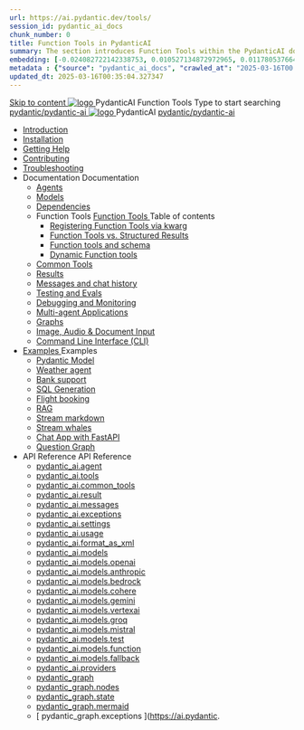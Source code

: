 ```yaml
---
url: https://ai.pydantic.dev/tools/
session_id: pydantic_ai_docs
chunk_number: 0
title: Function Tools in PydanticAI
summary: The section introduces Function Tools within the PydanticAI documentation, providing navigation links to other parts of the documentation such as installation, contributing, and troubleshooting.
embedding: [-0.024082722142338753, 0.010527134872972965, 0.01178053766489029, -0.015214716084301472, 0.01785193383693695, -0.0012552140979096293, -0.04668744280934334, 0.009157810360193253, -0.0046404884196817875, 0.02893694117665291, 0.02745893970131874, -0.08189864456653595, -0.010143144056200981, -0.031559668481349945, 0.03129884600639343, 0.010215595364570618, -0.027908137068152428, 0.0089042317122221, -0.005585974082350731, 0.07447965443134308, 0.0531790554523468, -0.009259241633117199, 0.0040137870237231255, 0.024546409025788307, 0.027864664793014526, 0.006564063020050526, -0.005020856391638517, 0.05952576547861099, 0.003624362638220191, -0.0313568040728569, 0.025154996663331985, -0.019851582124829292, -0.02225695550441742, -0.00965772196650505, 0.02648809552192688, 0.009179545566439629, 0.0004813465347979218, 0.019344424828886986, 0.004861463792622089, 0.03231315687298775, 0.00738275982439518, -0.04857116937637329, 0.027719764038920403, 0.005480920430272818, -0.059409841895103455, -0.00962874200195074, -0.020054444670677185, 0.009505574591457844, 0.00944761373102665, -0.013504872098565102, -0.07262491434812546, 0.005578729324042797, -0.030806178227066994, 0.007708789315074682, -0.02301044575870037, 0.0007788485381752253, -0.04987528920173645, 0.019141562283039093, 0.005980832502245903, -0.01136756595224142, 0.007788485381752253, -0.0035265537444502115, 0.002696989569813013, 0.07152365893125534, -0.059467803686857224, 0.003926845733076334, -0.06601737439632416, 0.006292372010648251, -0.060047414153814316, -0.025807056576013565, 0.02318432927131653, 0.04810748249292374, -0.027879156172275543, -0.056366901844739914, 0.001614752341993153, -0.03289276733994484, 0.03593571111559868, 0.0787687599658966, -0.00028142696828581393, -0.0646263137459755, -0.004104350693523884, 0.034051984548568726, -0.0038688848726451397, -0.013584568165242672, -0.03129884600639343, -0.052135761827230453, -0.020706504583358765, -0.019721169024705887, -0.023836389183998108, -0.015316147357225418, -0.026473606005311012, -0.0214889757335186, -0.0207354836165905, 0.0037167377304285765, 0.08723104000091553, 0.012186262756586075, 0.0023582810536026955, -0.00037402843008749187, -0.006919073406606913, 0.031675588339567184, 0.03413892537355423, -0.024952134117484093, -0.049411602318286896, 0.009751908481121063, 0.036225512623786926, -0.003407009644433856, 0.02008342556655407, -0.03990602493286133, -0.02996574528515339, 0.009280976839363575, -0.1347009539604187, -0.02979186363518238, -0.04210853949189186, 0.02751690149307251, -0.05639588087797165, 0.010193860158324242, 0.009433124214410782, 0.012389126233756542, 0.014069989323616028, -0.051585134118795395, -0.034225866198539734, -0.008317378349602222, 0.04825238510966301, 0.02160489745438099, 0.03506629914045334, 0.009034642949700356, -0.024705801159143448, -0.037152886390686035, -0.059699647128582, -0.02067752368748188, 0.018388070166110992, 0.008491260930895805, 0.01996750384569168, -0.0123746357858181, -0.01193992979824543, -0.017547639086842537, -0.03532712161540985, 0.011070516891777515, -0.027690783143043518, 0.034602612257003784, 0.022995956242084503, -0.019329935312271118, 0.005057081580162048, 0.02680687978863716, -0.04025379195809364, 0.01278036180883646, -0.025546232238411903, -0.020271798595786095, -0.05146921053528786, 0.021938171237707138, 0.044484931975603104, 0.007371892221271992, -0.02040220983326435, -0.039529282599687576, -0.03871782869100571, 0.020822426304221153, 0.02312636747956276, 0.029617980122566223, 0.01156318373978138, -0.028415292501449585, -0.01425111759454012, 0.05509176105260849, -0.03987704589962959, 0.014635107479989529, -0.03871782869100571, -0.016315972432494164, -0.04454289376735687, -0.02160489745438099, -0.0612066276371479, -0.05312109366059303, -0.0178084634244442, -0.05578729137778282, -0.009607006795704365, 0.0110994977876544, 0.0028110998682677746, -0.02958899922668934, -0.04477473720908165, -0.026517076417803764, -0.02089487574994564, -0.04161586984992027, -0.028994901105761528, -0.0005913815111853182, -0.049527522176504135, -0.037471670657396317, -0.012468822300434113, -0.014453980140388012, 0.010469174012541771, -0.008005838841199875, -0.019663209095597267, 0.0670606717467308, 0.002684310544282198, 0.03500833734869957, 0.04787563905119896, 0.031501706689596176, 0.029545528814196587, -0.0436444990336895, 0.06294545531272888, -0.020097915083169937, 0.0033255021553486586, 0.0019507439574226737, -0.010556114837527275, -0.012222488410770893, 0.024952134117484093, 0.003160676220431924, 0.017721520736813545, -0.02621278166770935, 0.01909809187054634, 0.024111703038215637, 0.002561143832281232, -0.04315183311700821, 0.04184771329164505, -0.055381566286087036, 0.023213310167193413, -0.0008109987247735262, -0.0077667501755058765, 0.004361551720649004, -0.05051285773515701, 0.019895052537322044, -0.004376042168587446, 0.046107836067676544, -0.029067352414131165, 0.04410818591713905, 0.03190743178129196, -0.0048433514311909676, -0.013026694767177105, 0.028415292501449585, 0.0371239073574543, -0.07326248288154602, 0.020706504583358765, 0.022445328533649445, 0.019445855170488358, 0.01551900990307331, -0.007049485109746456, 0.001845689956098795, 0.012142792344093323, -0.06335117667913437, 0.028357332572340965, -0.003981184214353561, 0.007708789315074682, -0.01954728737473488, 0.016243521124124527, -0.01846052147448063, 0.006788661237806082, 0.03216825798153877, 0.006263391580432653, 0.004539057146757841, 0.0036678332835435867, -0.022677171975374222, 0.031617630273103714, 0.03912355378270149, 0.06219196319580078, -0.042253438383340836, 0.041441988199949265, 0.0002562955196481198, -0.009121584706008434, -0.021358562633395195, -0.01324404776096344, -0.018866248428821564, -0.03184947371482849, 0.02030077762901783, 0.012975979596376419, 0.008954946883022785, -0.024169662967324257, -0.023111877962946892, -0.022170014679431915, -0.02024281769990921, -0.020315269008278847, 0.05054183676838875, -0.04848422855138779, -0.04228242114186287, 0.05329497531056404, 0.040572576224803925, 0.0801018550992012, -0.01560595165938139, -0.016142088919878006, 0.006122111808508635, 0.0005053459317423403, 0.04294896870851517, -0.003537421580404043, 0.001976101892068982, 0.009911300614476204, 0.00865789782255888, 0.04199261590838432, 0.01595371589064598, 0.018040306866168976, 0.024952134117484093, -0.024329055100679398, -0.018750326707959175, -0.010317026637494564, -0.015779834240674973, 0.01725783571600914, 0.02421313337981701, 0.03639939799904823, -0.03271888568997383, 0.01066479180008173, -0.01204860582947731, 0.0699007511138916, 0.0008721292833797634, 0.04236936196684837, -0.012077586725354195, 0.044745754450559616, 0.00974466372281313, -0.01093285996466875, -0.001382003421895206, 0.007433475460857153, 0.0004763655015267432, -0.014722049236297607, -0.013475891202688217, 0.056048113852739334, -0.01743171736598015, -0.024995604529976845, 0.02898041158914566, -0.009041888639330864, -0.03532712161540985, -0.029820842668414116, -0.017518658190965652, 0.04352857917547226, -0.03315358981490135, 0.0473250113427639, -0.04086238145828247, -0.04077544063329697, -0.06161235645413399, 0.03393606096506119, 0.019329935312271118, -0.04929567873477936, 0.007245102897286415, 0.0030248304829001427, -0.0019108959240838885, -0.025415821000933647, -0.011403791606426239, 0.03147272765636444, -0.03355931490659714, -0.01882277801632881, 0.028342843055725098, -0.019474836066365242, -0.015156755223870277, -0.014222136698663235, 0.015721872448921204, -0.028255900368094444, 0.02263370156288147, -0.05274434760212898, -0.031124962493777275, -0.04645559936761856, -0.029994726181030273, 0.008512996137142181, 0.02448844723403454, 0.009715682826936245, 0.03799331933259964, -0.02274962328374386, 0.0075638871639966965, 0.01220799796283245, 0.0008259417372755706, -0.0026770655531436205, 0.04077544063329697, -0.03245805948972702, -0.012077586725354195, -0.014432244934141636, -0.011519713327288628, -0.018764816224575043, 0.01622902974486351, -0.05964168533682823, -0.007252348121255636, -0.0033255021553486586, -0.010701016522943974, -0.020547112450003624, 0.029878804460167885, -0.02528540976345539, -0.023908838629722595, 0.0025303522124886513, -0.0034106322564184666, 0.016620265319943428, 0.0019543664529919624, -0.000435385387390852, -0.029704920947551727, -0.005136778112500906, -0.03370421752333641, -0.025691134855151176, 0.0063068619929254055, 0.009034642949700356, 0.026879331097006798, 0.0326899029314518, -0.014852460473775864, 0.010874899104237556, 0.002322055399417877, 0.045818030834198, 0.0029288327787071466, 0.007810221053659916, 0.013903352431952953, -0.009425878524780273, 0.045296382158994675, 0.053265996277332306, -0.0386308878660202, -0.007418985478579998, -0.005024478770792484, 0.02676340937614441, -0.0116646159440279, -0.001216271659359336, 0.027502410113811493, 0.06908930093050003, -0.009005662985146046, -0.0026480851229280233, 0.02273513190448284, -0.036834102123975754, -0.011954419314861298, -0.003919600509107113, 0.03567488491535187, 0.06485816091299057, 0.027603842318058014, 0.012997714802622795, -0.01240361575037241, 0.051208388060331345, -0.015040833503007889, 0.024343546479940414, -0.03393606096506119, -0.023372702300548553, -0.06068498268723488, 0.019735660403966904, 0.034660570323467255, 0.018590934574604034, 0.011708086356520653, -0.02605338953435421, -0.07436373829841614, -0.04738297313451767, -0.014866950921714306, -0.05746815726161003, 0.06167031452059746, 0.06636514514684677, -0.040137868374586105, 0.010606830939650536, -0.055439528077840805, 0.0021065135952085257, 0.007810221053659916, 0.07152365893125534, 0.005926494020968676, -0.0071617839857935905, -0.02480723150074482, 0.00766531890258193, 0.0181852076202631, 0.016055148094892502, 0.025430310517549515, 0.014236627146601677, -0.03903661295771599, -0.02919776365160942, 0.039703164249658585, -0.022329406812787056, -0.02274962328374386, 0.0024198642931878567, -0.02915429323911667, -0.00781746581196785, -0.04109422490000725, 0.025256428867578506, -0.002707857172936201, -0.004401399753987789, 0.017069462686777115, -0.01867787539958954, -0.05112144723534584, 0.07963816821575165, -0.021996133029460907, 0.057236313819885254, 0.009715682826936245, 0.056048113852739334, 0.0251260157674551, -0.04770175740122795, 0.03321155160665512, -0.0012651761062443256, -0.006991524249315262, 0.018257658928632736, -0.005647557787597179, 0.0009608817636035383, -0.004578905180096626, 0.02632870338857174, -0.02502458542585373, -0.017924385145306587, -0.016794148832559586, -0.008020329289138317, -0.018112756311893463, 0.034051984548568726, -4.814031126443297e-05, -0.022025112062692642, 0.00040459370939061046, 0.026531565934419632, -0.04205057770013809, -0.010048957541584969, 0.010048957541584969, -0.0025104281958192587, 0.08120311051607132, -0.0233292318880558, -0.035095278173685074, 0.0016038846224546432, 0.01533063780516386, -0.02887897938489914, 0.005459185224026442, 0.04497759789228439, -0.019011149182915688, 0.012345654889941216, 0.026618508622050285, -0.026821371167898178, 0.008781064301729202, -0.016968030482530594, -0.010230084881186485, -0.0018013137159869075, -0.02627074345946312, -0.017301306128501892, 0.03550100326538086, 0.014091725461184978, -0.006926318164914846, 0.029733901843428612, -0.009041888639330864, -0.006640136707574129, 0.03260296210646629, -0.061786238104104996, -0.013736714608967304, 0.00011377075861673802, 0.04547026380896568, 0.0334433950483799, 0.040398694574832916, 0.0027875532396137714, 0.026966271921992302, -0.007350157015025616, -0.005502655636519194, 0.021257132291793823, -0.03608061373233795, -0.0017578430706635118, 0.0002676159783732146, 0.0024633349385112524, -0.03225519880652428, -0.03358829766511917, -0.028690606355667114, -0.03555896505713463, -0.026502586901187897, 0.014808990061283112, -0.005535258445888758, 0.03984806686639786, -0.011700840666890144, -0.06752435863018036, -0.019518306478857994, 0.014743784442543983, 0.007600112818181515, -0.030951078981161118, -0.01389610767364502, 0.002702423371374607, 0.01741722784936428, -0.028342843055725098, 0.005607709754258394, 0.0036116838455200195, 0.030110647901892662, 0.022112054750323296, -0.0006180978380143642, -0.0035030071157962084, -0.00028504952206276357, 0.08357950299978256, -0.032863788306713104, 0.02176428958773613, -0.023198818787932396, 0.01861991360783577, 0.021126719191670418, -0.016475364565849304, -0.006564063020050526, 0.024444976821541786, -0.005339640658348799, 0.008426054380834103, -0.010570605285465717, 0.025922978296875954, 0.025807056576013565, -0.02528540976345539, 0.04413716495037079, 0.0326899029314518, -0.017069462686777115, -0.03474751487374306, -0.006353955250233412, 0.010490909218788147, -0.006871980149298906, -0.01245433185249567, -0.0013919654302299023, -0.016794148832559586, 0.0025520874187350273, -0.011512468568980694, -0.016489854082465172, -0.013041185215115547, -0.011570429429411888, -0.019199522212147713, -0.02469130977988243, 0.0042383852414786816, 0.013171597383916378, -0.04407920688390732, 0.013932332396507263, -0.0005746271926909685, 0.005636690184473991, 0.018489502370357513, -0.012773116119205952, 0.02127162180840969, -0.008129005320370197, -0.006835754495114088, -0.02708219364285469, -0.023908838629722595, -0.013352724723517895, 0.03984806686639786, -0.01801132597029209, -0.03706594556570053, 0.02203960344195366, 0.005517145618796349, -0.04097830131649971, -0.008237682282924652, 0.02160489745438099, -0.013722225092351437, -0.0021898322738707066, 0.0033653501886874437, 0.002153606852516532, -0.029052862897515297, 0.007926142774522305, -0.012867302633821964, -0.01232391968369484, 0.0012343843700364232, -0.031501706689596176, -0.008614427410066128, 0.03121190331876278, -0.05474399775266647, 0.012345654889941216, 0.0552656427025795, -0.03744269162416458, -0.030371470376849174, 0.008643407374620438, 0.011353076435625553, -0.0029795486479997635, 0.005220096558332443, 0.002974114613607526, 0.005158513318747282, -0.039442338049411774, -0.025850526988506317, 0.012352900579571724, -0.028415292501449585, 0.037152886390686035, 0.031240884214639664, 0.011910948902368546, -0.009121584706008434, 0.012526783160865307, 0.018909718841314316, -0.02340168133378029, 0.007111068349331617, -0.030951078981161118, 0.02551725134253502, 0.037152886390686035, 0.0005307038081809878, -0.02089487574994564, 0.012548518367111683, -0.019663209095597267, -0.024184152483940125, 0.0040572574362158775, 0.003613495035097003, -0.001593922614119947, 0.0107444878667593, -0.001202687039040029, 0.008621672168374062, -0.009860584512352943, 0.02421313337981701, -0.00838258396834135, -0.00914331991225481, -0.02757486142218113, -0.030864138156175613, 0.019242992624640465, -0.0357038676738739, 0.016794148832559586, 0.021358562633395195, -0.03115394152700901, -0.023053918033838272, 0.031878452748060226, 0.047962579876184464, 0.03631245717406273, 0.02328576147556305, 0.015721872448921204, -0.015649423003196716, 0.030748216435313225, 0.018851757049560547, 0.013352724723517895, 0.011092252098023891, -0.008346358314156532, 0.016794148832559586, -0.057555098086595535, -0.022343896329402924, 0.02925572544336319, -0.01915605179965496, 0.0016247143503278494, -0.07529111206531525, 0.03184947371482849, 0.08346358686685562, -0.009367917664349079, 0.033617276698350906, 0.020503640174865723, 0.02372046746313572, 0.0363704152405262, 0.01186023373156786, -0.016576794907450676, 0.016315972432494164, -0.0037239829543977976, -0.004915802273899317, 0.015533500351011753, -0.008679633028805256, 0.027314037084579468, -0.035472024232149124, -0.11528407782316208, -0.010925615206360817, 0.012410861440002918, -0.015374108217656612, -0.020764464512467384, -0.025270918384194374, 0.002099268604069948, 0.006321352440863848, 0.0101793697103858, 0.04216649755835533, -0.04309387132525444, -0.021720819175243378, 0.010440193116664886, -0.0326899029314518, 0.004075370263308287, -0.023111877962946892, 0.011505222879350185, 0.02067752368748188, 0.0065459501929581165, -3.257466232753359e-05, -0.022764112800359726, -0.042688146233558655, 0.022604720667004585, -0.021416524425148964, 0.0025267296005040407, -0.004785390570759773, -0.025546232238411903, -0.012360145337879658, 0.0312698632478714, -0.003966693766415119, -0.020605072379112244, 0.0017904459964483976, 0.008868006058037281, 0.0011718954192474484, -0.01970667950809002, 0.012678929604589939, -0.0101793697103858, -0.05048387497663498, 0.016968030482530594, -0.03225519880652428, 0.00043244208791293204, 0.0028219674713909626, -0.017301306128501892, -0.009070868603885174, -0.007270460482686758, -0.044426970183849335, -0.036660220474004745, 0.0069226957857608795, 0.04694826528429985, -0.022807583212852478, -0.005864910781383514, 0.008556466549634933, 0.013258538208901882, 0.00029365308000706136, 0.0011148401536047459, 0.004901312291622162, -0.009295467287302017, -0.013714979402720928, 0.005379488691687584, -0.014866950921714306, 0.00914331991225481, 0.004017409402877092, 0.004477473441511393, -0.01441050972789526, 0.03173355013132095, 0.015026343055069447, -0.028154470026493073, 0.011193684302270412, 0.0056801605969667435, -0.015026343055069447, -0.002707857172936201, 0.0017487866571173072, -0.01569289341568947, -0.005647557787597179, 0.012106566689908504, 0.013026694767177105, -0.02937164716422558, 0.00766531890258193, -0.04584700986742973, 0.0025303522124886513, -0.012773116119205952, -0.015113284811377525, -0.007650828454643488, -0.011729821562767029, -0.0048904442228376865, -0.002405374078080058, -0.003086413722485304, 0.002858193125575781, -0.024720290675759315, -0.030313510447740555, -0.022459818050265312, -0.04639763757586479, 0.00026852163136936724, 0.00038285841583274305, -0.013273028656840324, 0.016866600140929222, -0.0407174788415432, 0.0004491963773034513, -0.10038814693689346, -0.002718724776059389, -0.009664967656135559, 0.00030746404081583023, 0.03437076881527901, -0.01725783571600914, 0.0020902121905237436, 0.039529282599687576, -0.01296873390674591, -0.032979708164930344, 0.012439841404557228, -0.010041712783277035, -0.025386840105056763, 0.00644451892003417, 0.03761657327413559, -0.014910421334207058, 0.058047764003276825, -0.0025357860140502453, 0.01672169752418995, -0.008230436593294144, -0.013461400754749775, 0.007049485109746456, 0.002247793134301901, 0.035298142582178116, -0.05086062103509903, -0.0039014879148453474, -0.002370959846302867, 0.03784841671586037, 0.032371118664741516, 0.014229382388293743, -0.035037316381931305, -0.025256428867578506, -0.009128829464316368, 0.029704920947551727, -0.024285584688186646, 0.04010888934135437, 0.0027603842318058014, 0.03761657327413559, 0.02018485590815544, -0.01224422361701727, 0.016214540228247643, -0.028806528076529503, 0.016750678420066833, 0.019069110974669456, 0.01006344798952341, 0.004528189077973366, -0.018793797120451927, -0.005901136435568333, -0.0016491665737703443, 0.027995077893137932, 0.011251645162701607, 0.03190743178129196, -0.010635810904204845, 0.025763586163520813, 0.03692104294896126, 0.038572926074266434, -0.02785017527639866, -0.0031244505662471056, 0.007955122739076614, 0.018315620720386505, 0.007056730333715677, 0.004405022598803043, -0.019242992624640465, -0.017764993011951447, -0.01786642335355282, -0.008549221791327, -0.045673128217458725, 0.004745542537420988, -0.0037819435819983482, -0.008875250816345215, -0.007053107488900423, 0.03338543325662613, -0.008896986022591591, -0.014432244934141636, -0.0010976330377161503, -0.002997661242261529, -0.0006959827151149511, -0.0022333029191941023, 0.0018438786501064897, -0.032110296189785004, 0.04781767725944519, -0.029878804460167885, -0.0408044196665287, 0.041326068341732025, -0.03208131715655327, -0.012055851519107819, -0.019764641299843788, -0.025633173063397408, 0.010099673643708229, -0.025951959192752838, 0.01719987392425537, -0.010411213152110577, 0.008281152695417404, 0.007371892221271992, -0.011526959016919136, 0.005528013687580824, -0.012410861440002918, 0.014106214977800846, 0.008360848762094975, 0.011461752466857433, 0.03958724066615105, 0.024517428129911423, 0.007773995399475098, 0.02567664533853531, -0.017069462686777115, 0.03393606096506119, -0.016968030482530594, -0.0407174788415432, -0.028850000351667404, 0.018764816224575043, 0.005430204793810844, 0.016359442844986916, 0.012584744021296501, -0.004872331861406565, -0.027429958805441856, -0.010114163160324097, 0.07418985664844513, 0.0021318714134395123, -0.05993149057030678, 0.008752084337174892, 0.028951430693268776, -0.008005838841199875, -0.018272150307893753, 0.02963247150182724, -0.008288397453725338, 0.0032675412949174643, -0.00849850568920374, 0.005230964161455631, -0.01009242795407772, 0.006169205065816641, 0.016373932361602783, 0.00925199594348669, -0.035356100648641586, 0.04228242114186287, -0.014823480509221554, -0.017330285161733627, 0.03651531785726547, -0.024111703038215637, 0.0036551544908434153, 0.01443948969244957, 0.013555587269365788, -0.003401575842872262, 0.00797685794532299, -0.006578553467988968, -0.027777723968029022, -0.020749974995851517, -0.016402913257479668, -0.004553547129034996, 0.0017750501865521073, -0.0167651679366827, 0.023836389183998108, -0.0030719235073775053, -0.0031009039375931025, 0.04526740312576294, -0.019634228199720383, 0.03390708193182945, -0.013388950377702713, -0.03935539722442627, -0.013425176031887531, -0.016692716628313065, -0.024618860334157944, 0.05633791908621788, -0.009230260737240314, -0.03544304147362709, -0.01704048179090023, -0.008273907005786896, -0.024285584688186646, -0.01389610767364502, -0.010099673643708229, 0.017054971307516098, -0.011831252835690975, 0.020706504583358765, 0.04694826528429985, 0.029661450535058975, 0.030690256506204605, 0.0787687599658966, 0.044369008392095566, 0.0018547463696449995, -0.02779221534729004, 0.05019407346844673, -0.00922301597893238, -0.02188021130859852, 0.009288221597671509, 0.009940281510353088, 0.03283480554819107, 0.00021542860486079007, -0.011244399473071098, -0.002177153481170535, -0.010164879262447357, 0.03767453506588936, 0.05259944498538971, 0.005078817252069712, -0.014664088375866413, 0.040572576224803925, -0.011838497593998909, 0.02198164165019989, 0.04376042261719704, -0.0023039428051561117, -0.004078993108123541, 0.015591461211442947, 0.02431456558406353, 0.02334372140467167, 0.014120705425739288, -0.019474836066365242, 0.006712588015943766, 0.02041669934988022, -0.008107270114123821, -0.0326899029314518, 0.012186262756586075, 0.021083248779177666, -0.011983400210738182, 0.005408469121903181, 0.01731579564511776, 0.014482961036264896, -0.020445680245757103, 0.02599542960524559, -0.01476551964879036, -0.004332571290433407, -0.02208307385444641, -0.019083600491285324, -0.03144374489784241, -0.03077719733119011, -0.0037529633846133947, 0.008360848762094975, 0.014533676207065582, 0.0030302642844617367, 0.015098794363439083, -0.0013104579411447048, 0.023865368217229843, 0.006480744574218988, -0.016924560070037842, 0.01785193383693695, -0.02870509773492813, 0.00216447445563972, 0.05216474086046219, -0.0056656706146895885, 0.04471677541732788, 0.01882277801632881, 0.008810045197606087, -0.0029360780026763678, -0.005118665285408497, 0.015069813467562199, 0.024024760350584984, -0.006788661237806082, 0.006209053099155426, 0.03022656962275505, 0.022271446883678436, 0.04309387132525444, 0.004223894793540239, -0.014548166655004025, -0.009541800245642662, 0.02415517345070839, 0.02805303782224655, 0.0037457181606441736, 0.010780712589621544, -0.03022656962275505, 0.03060331381857395, 0.009766398929059505, -0.00249593798071146, 0.01296873390674591, 0.005593219306319952, 0.02599542960524559, 0.01161389984190464, -0.007629093248397112, -0.005582351703196764, -0.030922098085284233, 0.0031860340386629105, -0.01082418393343687, 0.026575036346912384, 0.01286005787551403, -0.026038900017738342, 0.02421313337981701, 0.005571484100073576, 0.014606127515435219, -0.02360454574227333, -0.035095278173685074, -0.011411037296056747, -0.02567664533853531, 0.009259241633117199, -0.017243344336748123, -0.04538332298398018, 0.0011555938981473446, 0.017504168674349785, -0.0015359617536887527, 0.014497450552880764, -0.04584700986742973, -0.014214891940355301, -0.04184771329164505, 0.006448141764849424, -0.005136778112500906, 0.004970140755176544, 0.018532972782850266, 0.0031697324011474848, -0.003984806593507528, -0.0046730912290513515, 0.004136953502893448, -0.0024361659307032824, -0.004941160324960947, 0.018417051061987877, -0.015837794169783592, 0.021083248779177666, 0.022619210183620453, 0.006172827444970608, 0.009846094995737076, 0.011461752466857433, -0.016301481053233147, -0.0014137006364762783, -0.06700271368026733, 0.03744269162416458, 0.015881264582276344, -0.018228678032755852, -0.018330110237002373, 0.014526431448757648, 0.026632998138666153, 0.004144198726862669, 0.021373054012656212, -0.04173179343342781, -0.020880386233329773, -0.033182572573423386, 0.000448743550805375, 0.021793268620967865, 0.026256252080202103, 0.02101079747080803, -0.00035931181628257036, 0.0178084634244442, -0.03245805948972702, 0.0026227273046970367, 0.010903880000114441, 0.00524907698854804, -0.018388070166110992, 0.024517428129911423, 0.021938171237707138, -0.012396370992064476, 0.014642353169620037, -0.046426620334386826, -0.004941160324960947, -0.061960119754076004, -0.016591286286711693, -0.005165758542716503, -0.04202159494161606, 0.0029469456057995558, 0.0009169583208858967, -0.002590124262496829, -0.02235838770866394, 0.019083600491285324, -0.013396195136010647, 0.019286463037133217, 0.014881441369652748, -0.006361200474202633, -0.009483839385211468, 0.08925966918468475, -0.004223894793540239, -0.0021119473967701197, 0.021735308691859245, 0.00017093915084842592, 0.022155525162816048, -0.015243696048855782, 0.006227165926247835, 0.004915802273899317, -0.02143101394176483, -0.023474132642149925, 0.02719811536371708, 0.016142088919878006, -0.008375339210033417, 0.021619386970996857, -0.010657546110451221, -0.01969218999147415, 0.01830112934112549, 0.01953279785811901, 0.014381528832018375, 0.0040246546268463135, 0.018750326707959175, -0.027067704126238823, -0.017562128603458405, 0.01612759940326214, -0.001708938623778522, 0.013186086900532246, -0.019518306478857994, 0.024502938613295555, 0.030429432168602943, -0.0015812437050044537, -0.04413716495037079, -0.016084128990769386, -0.0064916121773421764, -0.025749094784259796, 0.031559668481349945, 0.007216122467070818, -0.009614251554012299, -0.00618731789290905, -0.003680512309074402, 0.026227273046970367, 0.001957989064976573, -0.00977364368736744, -0.008795554749667645, 0.003850772278383374, 0.012396370992064476, 0.036457356065511703, -0.031501706689596176, -0.003608061233535409, 0.0040137870237231255, -0.028197940438985825, 0.0221989955753088, -0.0008970343042165041, -0.002680688165128231, -0.0015341505641117692, -0.018141737207770348, -0.01044743787497282, 0.0582796074450016, 0.03999296948313713, 0.020387720316648483, -0.030922098085284233, 0.00817247573286295, 0.003977561369538307, 0.019634228199720383, -0.0023256780114024878, -0.058366548269987106, 0.002566577633842826, -0.013381704688072205, 0.0022622833494096994, 0.028024056926369667, -0.014808990061283112, 0.027806704863905907, 0.00985333975404501, 0.011157458648085594, 0.007063975092023611, 0.010519889183342457, -0.0001762597676133737, -0.00037968865945003927, 0.011382056400179863, 0.027386488392949104, -0.0006298711523413658, -0.018199698999524117, -0.0052345870062708855, 0.027647312730550766, -0.028313862159848213, -0.03576182946562767, 0.015982696786522865, 0.004332571290433407, -0.02925572544336319, 0.018909718841314316, 0.009273732081055641, 0.008273907005786896, -0.014222136698663235, 0.04416614770889282, 0.002142739249393344, 0.01569289341568947, -0.013954068534076214, 0.019503816962242126, 0.008534731343388557, 0.026835860684514046, 0.025227447971701622, 0.006172827444970608, -0.030255548655986786, 0.02024281769990921, 0.0004845162620767951, -0.0017913517076522112, -0.009541800245642662, -0.011085007339715958, -0.03332747146487236, 0.023213310167193413, 0.029125314205884933, 0.01741722784936428, 0.008455035276710987, 0.012041361071169376, -0.01660577580332756, 0.01305567566305399, -0.02328576147556305, 0.00598445488139987, -0.030023707076907158, -0.027995077893137932, 0.0251260157674551, -0.012642704881727695, -0.003952203784137964, -0.013533852063119411, 0.00965772196650505, 0.024285584688186646, 0.014236627146601677, -0.03283480554819107, -0.006343087647110224, -0.0029070975724607706, -0.021126719191670418, 0.015808815136551857, 0.0019616116769611835, -0.02208307385444641, -0.01628699153661728, -0.01834459975361824, 0.014033764600753784, -0.02508254535496235, -0.02160489745438099, 0.018156228587031364, 0.008534731343388557, 0.032747864723205566, 0.016084128990769386, -0.021938171237707138, 0.006792284082621336, -0.012671684846282005, 0.007147294003516436, 0.00504621397703886, -0.016591286286711693, 0.0035030071157962084, -0.020039955154061317, -0.00047772398102097213, 0.02443048730492592, 0.024184152483940125, 0.016200050711631775, -0.05485991761088371, 0.013736714608967304, -0.027256077155470848, -0.029603490605950356, 0.006951676215976477, 0.004495586268603802, -0.006690852344036102, -0.01351936161518097, 0.002097457181662321, 0.014381528832018375, 0.011512468568980694, 0.019127070903778076, 0.010317026637494564, 0.01737375743687153, 0.011555938981473446, 0.0012606478994712234, -0.020648542791604996, 0.012954243458807468, 0.018547464162111282, 0.030168607831001282, -0.018532972782850266, 0.0021952660754323006, -0.00862891785800457, 0.01066479180008173, -0.012555763125419617, -0.023256780579686165, -0.0027477052062749863, 0.005375866312533617, -0.011831252835690975, -0.0018782928818836808, 0.017344776540994644, -0.033791158348321915, -0.011845743283629417, -0.010454683564603329, -0.02761833183467388, -0.004270988050848246, 0.004767277743667364, 0.02312636747956276, -0.007578377611935139, 0.007092955522239208, 0.03552998602390289, -0.014497450552880764, -0.010483663529157639, 0.009831604547798634, 0.014968382194638252, -0.0005479109240695834, 0.015504520386457443, -0.019445855170488358, 0.0015875832177698612, -0.03744269162416458, 0.01996750384569168, -0.010172124020755291, 0.02067752368748188, -0.012896283529698849, 0.006661871913820505, -0.011425526812672615, -0.011976155452430248, 0.013990293256938457, 0.011729821562767029, 0.016214540228247643, 0.011990644969046116, 0.005104174837470055, 0.007169029209762812, 0.006006190087646246, -0.029820842668414116, -0.014388774521648884, -0.0012552140979096293, 0.004694826435297728, -0.02431456558406353, 0.0026661979500204325, 0.021691838279366493, 0.021373054012656212, -0.016214540228247643, -0.011338585987687111, 0.05002019181847572, 0.024126192554831505, -0.010490909218788147, -0.011606655083596706, -0.005147645715624094, -0.014359793625772, -0.025531742721796036, -0.021416524425148964, 0.019170541316270828, 0.023923330008983612, -0.014316323213279247, -0.030516372993588448, 0.013120881281793118, -0.01240361575037241, 0.010077938437461853, -0.019474836066365242, 0.015591461211442947, 0.008455035276710987, 0.002104702405631542, -0.02209756337106228, -0.0020449303556233644, -0.01589575596153736, 0.010172124020755291, -0.0005076100351288915, -0.0356169268488884, 0.003394330618903041, -0.024227624759078026, 0.013657018542289734, -0.0032349384855479, -0.018735835328698158, 0.00114653748460114, -0.042311400175094604, 0.011896458454430103, 0.008940457366406918, 0.006006190087646246, -0.0026444625109434128, 0.029125314205884933, -0.02654605731368065, 0.012896283529698849, -0.039442338049411774, -0.0055062780156731606, 0.018706856295466423, 0.013091900385916233, -0.004042767453938723, 0.00893321167677641, 0.009027398191392422, 0.00524907698854804, 0.017924385145306587, -0.004278233274817467, -0.0038833750877529383, -0.04520944133400917, 0.008186966180801392, -0.007223367691040039, -0.011570429429411888, -0.013693244196474552, 0.0058721560053527355, 0.024560898542404175, -0.013367215171456337, 0.007969613187015057, 0.021619386970996857, -0.004075370263308287, 0.051266346126794815, 0.0077232797630131245, 0.00806379970163107, -0.005332395900040865, 0.008991172537207603, 0.02561868354678154, -0.001449020579457283, 0.012867302633821964, 0.0018982168985530734, -0.0007059447234496474, -0.005687405820935965, -0.018315620720386505, 0.03550100326538086, -2.6475756385480054e-05, -0.0028328353073447943, 0.032747864723205566, 0.007024127058684826, 0.017518658190965652, -0.03906559571623802, 0.04283304885029793, 0.017880914732813835, 0.004147821571677923, 0.011700840666890144, -0.011012556031346321, 0.012171773239970207, 0.03532712161540985, -0.004140576347708702, 0.025821546092629433, -0.01359905768185854, 0.009034642949700356, 0.013273028656840324, -0.014939402230083942, 0.03208131715655327, -0.010382232256233692, 0.029878804460167885, 0.01085316389799118, -0.03668919950723648, -0.0025086167734116316, 0.014033764600753784, 0.003321879543364048, 0.008911476470530033, 0.011519713327288628, 0.026850352063775063, -0.009208525530993938, 0.019387895241379738, 0.002231491729617119, -0.01117919385433197, 0.011396546848118305, 0.03219723701477051, -0.001266987412236631, -0.023517603054642677, -0.0003319162642583251, -0.004698449280112982, -0.005136778112500906, 0.0063394648022949696, 0.0034323674626648426, 0.010512644425034523, -0.002595558064058423, 0.0044593606144189835, -0.006096754223108292, -0.0008472242043353617, 0.019199522212147713, 0.021358562633395195, -0.007433475460857153, -0.009809869341552258, 0.004658601246774197, -0.021199170500040054, -0.0007159067317843437, -0.03474751487374306, 0.011244399473071098, -0.010787958279252052, 0.003477649297565222, -0.0005365904071368277, 0.030574334785342216, -0.0028962299693375826, 0.01677965745329857, -0.003271163906902075, -0.019069110974669456, -0.014178666286170483, -0.002785742050036788, 0.012555763125419617, 0.009259241633117199, 0.03141476586461067, -0.029560020193457603, -0.012345654889941216, -0.025647664442658424, -0.029183274134993553, 0.022155525162816048, 0.012236978858709335, -0.03738472983241081, 0.031617630273103714, -0.008447789587080479, 0.03332747146487236, 0.0011048781452700496, 0.005962719675153494, 0.0051947389729321, -0.004756410140544176, 0.005415714345872402, -0.013787430711090565]
metadata : {"source": "pydantic_ai_docs", "crawled_at": "2025-03-16T00:35:04.327347", "url_path": "/tools/", "chunk_size": 5000}
updated_dt: 2025-03-16T00:35:04.327347
---
```

[ Skip to content ](https://ai.pydantic.dev/tools/#function-tools)
[ ![logo](https://ai.pydantic.dev/img/logo-white.svg) ](https://ai.pydantic.dev/ "PydanticAI")
PydanticAI 
Function Tools 
Type to start searching
[ pydantic/pydantic-ai  ](https://github.com/pydantic/pydantic-ai "Go to repository")
[ ![logo](https://ai.pydantic.dev/img/logo-white.svg) ](https://ai.pydantic.dev/ "PydanticAI") PydanticAI 
[ pydantic/pydantic-ai  ](https://github.com/pydantic/pydantic-ai "Go to repository")
  * [ Introduction  ](https://ai.pydantic.dev/)
  * [ Installation  ](https://ai.pydantic.dev/install/)
  * [ Getting Help  ](https://ai.pydantic.dev/help/)
  * [ Contributing  ](https://ai.pydantic.dev/contributing/)
  * [ Troubleshooting  ](https://ai.pydantic.dev/troubleshooting/)
  * Documentation  Documentation 
    * [ Agents  ](https://ai.pydantic.dev/agents/)
    * [ Models  ](https://ai.pydantic.dev/models/)
    * [ Dependencies  ](https://ai.pydantic.dev/dependencies/)
    * Function Tools  [ Function Tools  ](https://ai.pydantic.dev/tools/) Table of contents 
      * [ Registering Function Tools via kwarg  ](https://ai.pydantic.dev/tools/#registering-function-tools-via-kwarg)
      * [ Function Tools vs. Structured Results  ](https://ai.pydantic.dev/tools/#function-tools-vs-structured-results)
      * [ Function tools and schema  ](https://ai.pydantic.dev/tools/#function-tools-and-schema)
      * [ Dynamic Function tools  ](https://ai.pydantic.dev/tools/#tool-prepare)
    * [ Common Tools  ](https://ai.pydantic.dev/common_tools/)
    * [ Results  ](https://ai.pydantic.dev/results/)
    * [ Messages and chat history  ](https://ai.pydantic.dev/message-history/)
    * [ Testing and Evals  ](https://ai.pydantic.dev/testing-evals/)
    * [ Debugging and Monitoring  ](https://ai.pydantic.dev/logfire/)
    * [ Multi-agent Applications  ](https://ai.pydantic.dev/multi-agent-applications/)
    * [ Graphs  ](https://ai.pydantic.dev/graph/)
    * [ Image, Audio & Document Input  ](https://ai.pydantic.dev/input/)
    * [ Command Line Interface (CLI)  ](https://ai.pydantic.dev/cli/)
  * [ Examples  ](https://ai.pydantic.dev/examples/)
Examples 
    * [ Pydantic Model  ](https://ai.pydantic.dev/examples/pydantic-model/)
    * [ Weather agent  ](https://ai.pydantic.dev/examples/weather-agent/)
    * [ Bank support  ](https://ai.pydantic.dev/examples/bank-support/)
    * [ SQL Generation  ](https://ai.pydantic.dev/examples/sql-gen/)
    * [ Flight booking  ](https://ai.pydantic.dev/examples/flight-booking/)
    * [ RAG  ](https://ai.pydantic.dev/examples/rag/)
    * [ Stream markdown  ](https://ai.pydantic.dev/examples/stream-markdown/)
    * [ Stream whales  ](https://ai.pydantic.dev/examples/stream-whales/)
    * [ Chat App with FastAPI  ](https://ai.pydantic.dev/examples/chat-app/)
    * [ Question Graph  ](https://ai.pydantic.dev/examples/question-graph/)
  * API Reference  API Reference 
    * [ pydantic_ai.agent  ](https://ai.pydantic.dev/api/agent/)
    * [ pydantic_ai.tools  ](https://ai.pydantic.dev/api/tools/)
    * [ pydantic_ai.common_tools  ](https://ai.pydantic.dev/api/common_tools/)
    * [ pydantic_ai.result  ](https://ai.pydantic.dev/api/result/)
    * [ pydantic_ai.messages  ](https://ai.pydantic.dev/api/messages/)
    * [ pydantic_ai.exceptions  ](https://ai.pydantic.dev/api/exceptions/)
    * [ pydantic_ai.settings  ](https://ai.pydantic.dev/api/settings/)
    * [ pydantic_ai.usage  ](https://ai.pydantic.dev/api/usage/)
    * [ pydantic_ai.format_as_xml  ](https://ai.pydantic.dev/api/format_as_xml/)
    * [ pydantic_ai.models  ](https://ai.pydantic.dev/api/models/base/)
    * [ pydantic_ai.models.openai  ](https://ai.pydantic.dev/api/models/openai/)
    * [ pydantic_ai.models.anthropic  ](https://ai.pydantic.dev/api/models/anthropic/)
    * [ pydantic_ai.models.bedrock  ](https://ai.pydantic.dev/api/models/bedrock/)
    * [ pydantic_ai.models.cohere  ](https://ai.pydantic.dev/api/models/cohere/)
    * [ pydantic_ai.models.gemini  ](https://ai.pydantic.dev/api/models/gemini/)
    * [ pydantic_ai.models.vertexai  ](https://ai.pydantic.dev/api/models/vertexai/)
    * [ pydantic_ai.models.groq  ](https://ai.pydantic.dev/api/models/groq/)
    * [ pydantic_ai.models.mistral  ](https://ai.pydantic.dev/api/models/mistral/)
    * [ pydantic_ai.models.test  ](https://ai.pydantic.dev/api/models/test/)
    * [ pydantic_ai.models.function  ](https://ai.pydantic.dev/api/models/function/)
    * [ pydantic_ai.models.fallback  ](https://ai.pydantic.dev/api/models/fallback/)
    * [ pydantic_ai.providers  ](https://ai.pydantic.dev/api/providers/)
    * [ pydantic_graph  ](https://ai.pydantic.dev/api/pydantic_graph/graph/)
    * [ pydantic_graph.nodes  ](https://ai.pydantic.dev/api/pydantic_graph/nodes/)
    * [ pydantic_graph.state  ](https://ai.pydantic.dev/api/pydantic_graph/state/)
    * [ pydantic_graph.mermaid  ](https://ai.pydantic.dev/api/pydantic_graph/mermaid/)
    * [ pydantic_graph.exceptions  ](https://ai.pydantic.